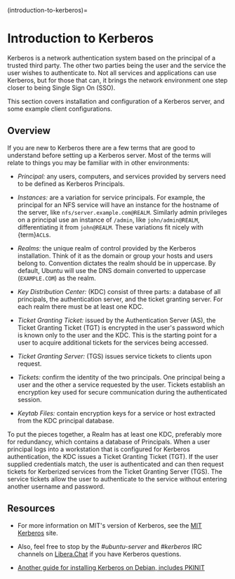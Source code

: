 (introduction-to-kerberos)=
# Introduction to Kerberos


Kerberos is a network authentication system based on the principal of a trusted third party. The other two parties being the user and the service the user wishes to authenticate to. Not all services and applications can use Kerberos, but for those that can, it brings the network environment one step closer to being Single Sign On (SSO).

This section covers installation and configuration of a Kerberos server, and some example client configurations.

## Overview

If you are new to Kerberos there are a few terms that are good to understand before setting up a Kerberos server. Most of the terms will relate to things you may be familiar with in other environments:

  - *Principal:* any users, computers, and services provided by servers need to be defined as Kerberos Principals.

  - *Instances:* are a variation for service principals. For example, the principal for an NFS service will have an instance for the hostname of the server, like `nfs/server.example.com@REALM`. Similarly admin privileges on a principal use an instance of `/admin`, like `john/admin@REALM`, differentiating it from `john@REALM`. These variations fit nicely with {term}`ACL`s.

  - *Realms:* the unique realm of control provided by the Kerberos installation. Think of it as the domain or group your hosts and users belong to. Convention dictates the realm should be in uppercase. By default, Ubuntu will use the DNS domain converted to uppercase (`EXAMPLE.COM`) as the realm.

  - *Key Distribution Center:* (KDC) consist of three parts: a database of all principals, the authentication server, and the ticket granting server. For each realm there must be at least one KDC.

  - *Ticket Granting Ticket:* issued by the Authentication Server (AS), the Ticket Granting Ticket (TGT) is encrypted in the user's password which is known only to the user and the KDC. This is the starting point for a user to acquire additional tickets for the services being accessed.

  - *Ticket Granting Server:* (TGS) issues service tickets to clients upon request.

  - *Tickets:* confirm the identity of the two principals. One principal being a user and the other a service requested by the user. Tickets establish an encryption key used for secure communication during the authenticated session.

  - *Keytab Files:* contain encryption keys for a service or host extracted from the KDC principal database.

To put the pieces together, a Realm has at least one KDC, preferably more for redundancy, which contains a database of Principals. When a user principal logs into a workstation that is configured for Kerberos authentication, the KDC issues a Ticket Granting Ticket (TGT). If the user supplied credentials match, the user is authenticated and can then request tickets for Kerberized services from the Ticket Granting Server (TGS). The service tickets allow the user to authenticate to the service without entering another username and password.

## Resources

  - For more information on MIT's version of Kerberos, see the [MIT Kerberos](http://web.mit.edu/Kerberos/) site.

  - Also, feel free to stop by the *\#ubuntu-server* and *\#kerberos* IRC channels on [Libera.Chat](https://libera.chat/) if you have Kerberos questions.

 - [Another guide for installing Kerberos on Debian, includes PKINIT](http://techpubs.spinlocksolutions.com/dklar/kerberos.html)

